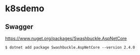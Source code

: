 # k8sdemo



## Swagger

https://www.nuget.org/packages/Swashbuckle.AspNetCore

```shell-session
$ dotnet add package Swashbuckle.AspNetCore --version 2.4.0

```
